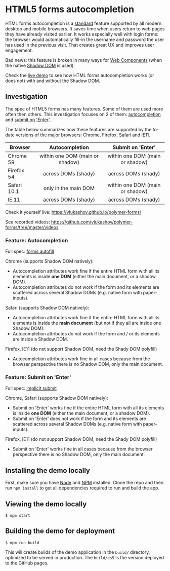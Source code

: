 # HTML5 forms autocompletion

HTML forms autocompletion is a [standard](https://html.spec.whatwg.org/multipage/form-control-infrastructure.html#autofill) feature supported by all modern desktop and mobile browsers. It saves time when users return to web pages they have already visited earlier. It works especially well with login forms: the browser would automatically fill-in the username and password the user has used in the previous visit. That creates great UX and improves user engagement.

Bad news: this feature is broken in many ways for [Web Components](https://www.webcomponents.org/) (when the native [Shadow DOM](https://www.webcomponents.org/specs#the-shadow-dom-specification) is used).

Check the [live demo](https://vlukashov.github.io/polymer-forms/) to see how HTML forms autocompletion works (or does not) with and without the Shadow DOM.

## Investigation
The spec of HTML5 forms has many features. Some of them are used more often then others. This investigation focuses on 2 of them: [autocompletion](https://html.spec.whatwg.org/multipage/form-control-infrastructure.html#autofill) and [submit on 'Enter'](https://html.spec.whatwg.org/multipage/form-control-infrastructure.html#implicit-submission).

The table below summarizes how these features are supported by the to-date versions of the major browsers: Chrome, Firefox, Safari and IE11.

| Browser   | Autocompletion | Submit on 'Enter' |
|-----------|:--------------:|:-----------------:|
|Chrome 59  | within one DOM (main or shadow) | within one DOM (main or shadow) |
|Firefox 54 | across DOMs (shady) | across DOMs (shady) |
|Safari 10.1| only in the main DOM | within one DOM (main or shadow) |
|IE 11      | across DOMs (shady) | across DOMs (shady) |

Check it yourself live: https://vlukashov.github.io/polymer-forms/

See recorded videos: https://github.com/vlukashov/polymer-forms/tree/master/videos


### Feature: Autocompletion
Full spec: [forms autofill](https://html.spec.whatwg.org/multipage/form-control-infrastructure.html#autofill)

Chrome (supports Shadow DOM natively):
- Autocompletion attributes work fine if the entire HTML form with all its elements is inside **one DOM** (either the main document, or a shadow DOM).
- Autocompletion attributes do not work if the form and its elements are scattered across several Shadow DOMs (e.g. native form with paper-inputs).

Safari (supports Shadow DOM natively):
- Autocompletion attributes work fine if the entire HTML form with all its elements is inside the **main document** (but not if they all are inside one Shadow DOM).
- Autocompletion attributes do not work if the form and / or its elements are inside a Shadow DOM.

Firefox, IE11 (do not support Shadow DOM, need the Shady DOM polyfill)
- Autocompletion attributes work fine in all cases because from the browser perspective there is no Shadow DOM, only the main document.


### Feature: Submit on 'Enter'
Full spec: [implicit submit](https://html.spec.whatwg.org/multipage/form-control-infrastructure.html#implicit-submission)

Chrome, Safari (supports Shadow DOM natively):
- Submit on 'Enter' works fine if the entire HTML form with all its elements is inside **one DOM** (either the main document, or a shadow DOM).
- Submit on 'Enter' does not work if the form and its elements are scattered across several Shadow DOMs (e.g. native form with paper-inputs).

Firefox, IE11 (do not support Shadow DOM, need the Shady DOM polyfill)
- Submit on 'Enter' works fine in all cases because from the browser perspective there is no Shadow DOM, only the main document.


## Installing the demo locally

First, make sure you have [Node](https://nodejs.org/en/) and [NPM](https://www.npmjs.com/) installed. Clone the repo and then run `npm install` to get all dependencies required to run and build the app.

## Viewing the demo locally

```
$ npm start
```

## Building the demo for deployment

```
$ npm run build
```

This will create builds of the demo application in the `build/` directory, optimized to be served in production. The `build/es5` is the version deployed to the GitHub pages.
